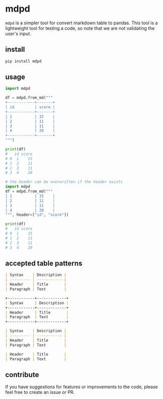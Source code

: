 # mdpd
`mdpd` is a simpler tool for convert markdown table to pandas.
This tool is a lightweight tool for testing a code, so note that we are not validating the user's input.

## install
```bash
pip install mdpd
```

## usage

```python
import mdpd

df = mdpd.from_md("""
+------------+-------+
| id         | score |
+------------+-------+
| 1          | 15    |
| 2          | 11    |
| 3          | 11    |
| 4          | 20    |
+------------+-------+
""")

print(df)
#   id score
# 0  1    15
# 1  2    11
# 2  3    11
# 3  4    20
```

```python
# the header can be overwritten if the header exists
import mdpd
df = mdpd.from_md("""
| 1          | 15    |
| 2          | 11    |
| 3          | 11    |
| 4          | 20    |
""", header=["id", "score"])

print(df)
#   id score
# 0  1    15
# 1  2    11
# 2  3    11
# 3  4    20
```


## accepted table patterns

```markdown
| Syntax    | Description |
| --------- | ----------- |
| Header    | Title       |
| Paragraph | Text        |
```

```markdown
+------------+-------------+
| Syntax     | Description |
+------------+-------------+
| Header     | Title       |
| Paragraph  | Text        |
+------------+-------------+
```

```markdown
| Syntax    | Description |
| :-------- | ----------: |
| Header    | Title       |
| Paragraph | Text        |
```

```markdown
| Header    | Title       |
| Paragraph | Text        |
```

## contribute
If you have suggestions for features or improvements to the code, please feel free to create an issue or PR.
